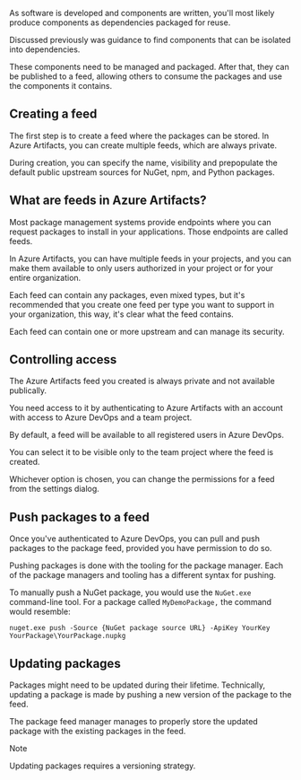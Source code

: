 As software is developed and components are written, you'll most likely produce components as dependencies packaged for reuse.

Discussed previously was guidance to find components that can be isolated into dependencies.

These components need to be managed and packaged. After that, they can be published to a feed, allowing others to consume the packages and use the components it contains.

## Creating a feed

The first step is to create a feed where the packages can be stored. In Azure Artifacts, you can create multiple feeds, which are always private.

During creation, you can specify the name, visibility and prepopulate the default public upstream sources for NuGet, npm, and Python packages.

## What are feeds in Azure Artifacts?

Most package management systems provide endpoints where you can request packages to install in your applications. Those endpoints are called feeds.

In Azure Artifacts, you can have multiple feeds in your projects, and you can make them available to only users authorized in your project or for your entire organization.

Each feed can contain any packages, even mixed types, but it's recommended that you create one feed per type you want to support in your organization, this way, it's clear what the feed contains.

Each feed can contain one or more upstream and can manage its security.

## Controlling access

The Azure Artifacts feed you created is always private and not available publically.

You need access to it by authenticating to Azure Artifacts with an account with access to Azure DevOps and a team project.

By default, a feed will be available to all registered users in Azure DevOps.

You can select it to be visible only to the team project where the feed is created.

Whichever option is chosen, you can change the permissions for a feed from the settings dialog.

## Push packages to a feed

Once you've authenticated to Azure DevOps, you can pull and push packages to the package feed, provided you have permission to do so.

Pushing packages is done with the tooling for the package manager. Each of the package managers and tooling has a different syntax for pushing.

To manually push a NuGet package, you would use the `NuGet.exe` command-line tool. For a package called `MyDemoPackage,` the command would resemble:

```Cmd
nuget.exe push -Source {NuGet package source URL} -ApiKey YourKey YourPackage\YourPackage.nupkg

```

## Updating packages

Packages might need to be updated during their lifetime. Technically, updating a package is made by pushing a new version of the package to the feed.

The package feed manager manages to properly store the updated package with the existing packages in the feed.

> [!NOTE]
> Updating packages requires a versioning strategy.
